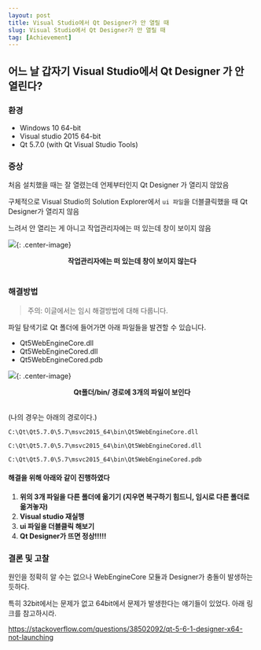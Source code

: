 ```yaml
---
layout: post
title: Visual Studio에서 Qt Designer가 안 열릴 때
slug: Visual Studio에서 Qt Designer가 안 열릴 때
tag: [Achievement]
---
```


## 어느 날 갑자기 Visual Studio에서 Qt Designer 가 안 열린다?
### 환경

* Windows 10 64-bit
* Visual studio 2015 64-bit
* Qt 5.7.0 (with Qt Visual Studio Tools)

### 증상
처음 설치했을 때는 잘 열렸는데 언제부터인지 Qt Designer 가 열리지 않았음

구체적으로 Visual Studio의 Solution Explorer에서 `ui 파일`을 더블클릭했을 때 Qt Designer가 열리지 않음

느려서 안 열리는 게 아니고 작업관리자에는 떠 있는데 창이 보이지 않음

![]({{site.url}}/assets/img/2018-11-19-a-1.png){: .center-image}
**<center>작업관리자에는 떠 있는데 창이 보이지 않는다</center>**<br />

### 해결방법
> 주의: 이글에서는 임시 해결방법에 대해 다룹니다.

파일 탐색기로 Qt 폴더에 들어가면 아래 파일들을 발견할 수 있습니다.

* Qt5WebEngineCore.dll
* Qt5WebEngineCored.dll
* Qt5WebEngineCored.pdb

![]({{site.url}}/assets/img/2018-11-19-a-2.png){: .center-image}
**<center>Qt폴더/bin/ 경로에 3개의 파일이 보인다</center>**<br />

(나의 경우는 아래의 경로이다.)

`C:\Qt\Qt5.7.0\5.7\msvc2015_64\bin\Qt5WebEngineCore.dll`

`C:\Qt\Qt5.7.0\5.7\msvc2015_64\bin\Qt5WebEngineCored.dll`

`C:\Qt\Qt5.7.0\5.7\msvc2015_64\bin\Qt5WebEngineCored.pdb`

#### 해결을 위해 아래와 같이 진행하였다

1. **위의 3개 파일을 다른 폴더에 옮기기 (지우면 복구하기 힘드니, 임시로 다른 폴더로 옮겨놓자)**
2. **Visual studio 재실행**
3. **ui 파일을 더블클릭 해보기**
4. **Qt Designer가 뜨면 정상!!!!!**

### 결론 및 고찰

원인을 정확히 알 수는 없으나 WebEngineCore 모듈과 Designer가 충돌이 발생하는 듯하다.

특히 32bit에서는 문제가 없고 64bit에서 문제가 발생한다는 얘기들이 있었다. 아래 링크를 참고하시라.

<https://stackoverflow.com/questions/38502092/qt-5-6-1-designer-x64-not-launching>
